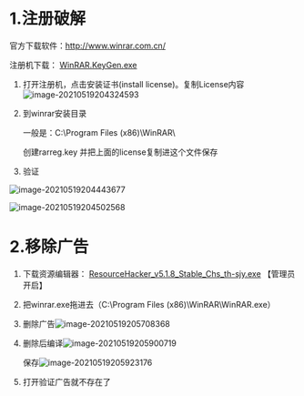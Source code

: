 # 1.注册破解

官方下载软件：http://www.winrar.com.cn/

注册机下载：  [WinRAR.KeyGen.exe](winrar破解.assets\WinRAR.KeyGen.exe) 

1. 打开注册机，点击安装证书(install license)。复制License内容![image-20210519204324593](https://sevenpic.oss-cn-beijing.aliyuncs.com/img/image-20210519204324593.png)

2. 到winrar安装目录

   一般是：C:\Program Files (x86)\WinRAR\

   创建rarreg.key 并把上面的license复制进这个文件保存

3. 验证

![image-20210519204443677](https://sevenpic.oss-cn-beijing.aliyuncs.com/img/image-20210519204443677.png)

![image-20210519204502568](https://sevenpic.oss-cn-beijing.aliyuncs.com/img/image-20210519204502568.png)

# 2.移除广告

1. 下载资源编辑器： [ResourceHacker_v5.1.8_Stable_Chs_th-sjy.exe](winrar破解.assets\ResourceHacker_v5.1.8_Stable_Chs_th-sjy.exe) 【管理员开启】

2. 把winrar.exe拖进去（C:\Program Files (x86)\WinRAR\WinRAR.exe）

3. 删除广告![image-20210519205708368](https://sevenpic.oss-cn-beijing.aliyuncs.com/img/image-20210519205708368.png)

4. 删除后编译![image-20210519205900719](https://sevenpic.oss-cn-beijing.aliyuncs.com/img/image-20210519205900719.png)

   保存![image-20210519205923176](https://sevenpic.oss-cn-beijing.aliyuncs.com/img/image-20210519205923176.png)

5. 打开验证广告就不存在了

